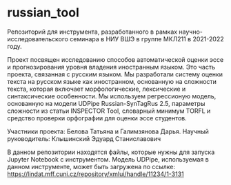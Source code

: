# russian_tool
Репозиторий для инструмента, разработанного в рамках научно-исследовательского семинара в НИУ ВШЭ в группе МКЛ211 в 2021-2022 году.

Проект посвящен исследованию способов автоматической оценки эссе и прогнозирования уровня владения иностранным языком. Это часть проекта, связанная с русским языком. Мы разработали систему оценки текста на русском языке как иностранном, основанную на сложности текста, которая включает морфологические, лексические и синтаксические особенности. Мы используем регрессионую модель, основанную на модели UDPipe Russian-SynTagRus 2.5, параметры сложности из статьи INSPECTOR Tool, словарный минимум TORFL и средство проверки орфографии для оценки эссе студентов.

Участники проекта: Белова Татьяна и Галимзянова Дарья.
Научный руководитель: Клышинский Эдуард Станиславович

В данном репозитории находятся файлы, которые нужны для запуска Jupyter Notebook с инструментом.
Модель UDPipe, используемая в данном инструменте, может быть загружена по ссылке: https://lindat.mff.cuni.cz/repository/xmlui/handle/11234/1-3131
